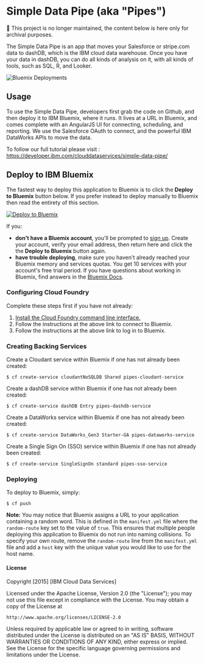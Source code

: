 

# Simple Data Pipe (aka "Pipes")

:no_entry_sign: This project is no longer maintained, the content below is here only for archival purposes.

The Simple Data Pipe is an app that moves your Salesforce or stripe.com data to dashDB, which is the IBM cloud data warehouse. Once you have your data in dashDB, you can do all kinds of analysis on it, with all kinds of tools, such as SQL, R, and Looker.

![Bluemix Deployments](https://deployment-tracker.mybluemix.net/stats/8c0fa6ec632fc1715cefebeaf0913740/badge.svg)

## Usage
To use the Simple Data Pipe, developers first grab the code on Github, and then deploy it to IBM Bluemix, where it runs. It lives at a URL in Bluemix, and comes complete with an AngularJS UI for connecting, scheduling, and reporting. We use the Salesforce OAuth to connect, and the powerful IBM DataWorks APIs to move the data.

To follow our full tutorial please visit : https://developer.ibm.com/clouddataservices/simple-data-pipe/

## Deploy to IBM Bluemix

The fastest way to deploy this application to Bluemix is to click the **Deploy to Bluemix** button below. If you prefer instead to deploy manually to Bluemix then read the entirety of this section.

[![Deploy to Bluemix](https://deployment-tracker.mybluemix.net/stats/8c0fa6ec632fc1715cefebeaf0913740/button.svg)](https://bluemix.net/deploy?repository=https://github.com/ibm-cds-labs/pipes)

If you:
<ul>
<li><strong>don't have a Bluemix account</strong>,  you'll be prompted to <a href="http://www.ibm.com/cloud-computing/bluemix/" target="_blank">sign up</a>.  Create your account, verify your email address, then return here and click the the <strong>Deploy to Bluemix</strong> button again. </li>
<li><strong>have trouble deploying</strong>, make sure you haven't already reached your Bluemix memory and services quotas. You get 10 services with your account's free trial period. If you have questions about working in Bluemix, find answers in the <a href="https://www.ng.bluemix.net/docs/" target="_blank">Bluemix Docs</a>.</li>
</ul>


### Configuring Cloud Foundry

Complete these steps first if you have not already:

1. [Install the Cloud Foundry command line interface.](https://www.ng.bluemix.net/docs/#starters/install_cli.html)
2. Follow the instructions at the above link to connect to Bluemix.
3. Follow the instructions at the above link to log in to Bluemix.

### Creating Backing Services

Create a Cloudant service within Bluemix if one has not already been created:

    $ cf create-service cloudantNoSQLDB Shared pipes-cloudant-service

Create a dashDB service within Bluemix if one has not already been created:

    $ cf create-service dashDB Entry pipes-dashdb-service

Create a DataWorks service within Bluemix if one has not already been created:

    $ cf create-service DataWorks_Gen3 Starter-GA pipes-dataworks-service

Create a Single Sign On (SSO) service within Bluemix if one has not already been created:

    $ cf create-service SingleSignOn standard pipes-sso-service

### Deploying

To deploy to Bluemix, simply:

    $ cf push

**Note:** You may notice that Bluemix assigns a URL to your application containing a random word. This is defined in the `manifest.yml` file where the `random-route` key set to the value of `true`. This ensures that multiple people deploying this application to Bluemix do not run into naming collisions. To specify your own route, remove the `random-route` line from the `manifest.yml` file and add a `host` key with the unique value you would like to use for the host name.

#### License 

Copyright [2015] [IBM Cloud Data Services]

Licensed under the Apache License, Version 2.0 (the "License");
you may not use this file except in compliance with the License.
You may obtain a copy of the License at

    http://www.apache.org/licenses/LICENSE-2.0

Unless required by applicable law or agreed to in writing, software
distributed under the License is distributed on an "AS IS" BASIS,
WITHOUT WARRANTIES OR CONDITIONS OF ANY KIND, either express or implied.
See the License for the specific language governing permissions and
limitations under the License.
